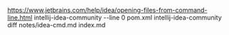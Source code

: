 https://www.jetbrains.com/help/idea/opening-files-from-command-line.html
intellij-idea-community --line 0 pom.xml
intellij-idea-community diff notes/idea-cmd.md index.md
